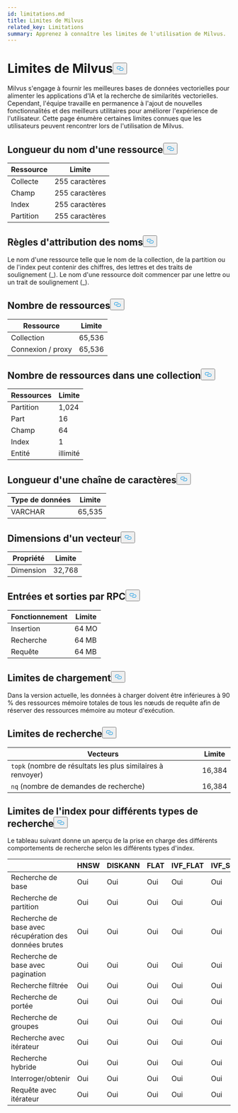 ```yaml
---
id: limitations.md
title: Limites de Milvus
related_key: Limitations
summary: Apprenez à connaître les limites de l'utilisation de Milvus.
---
```

<h1 id="Milvus-Limits" class="common-anchor-header">Limites de Milvus<button data-href="#Milvus-Limits" class="anchor-icon" translate="no">
      <svg translate="no"
        aria-hidden="true"
        focusable="false"
        height="20"
        version="1.1"
        viewBox="0 0 16 16"
        width="16"
      >
        <path
          fill="#0092E4"
          fill-rule="evenodd"
          d="M4 9h1v1H4c-1.5 0-3-1.69-3-3.5S2.55 3 4 3h4c1.45 0 3 1.69 3 3.5 0 1.41-.91 2.72-2 3.25V8.59c.58-.45 1-1.27 1-2.09C10 5.22 8.98 4 8 4H4c-.98 0-2 1.22-2 2.5S3 9 4 9zm9-3h-1v1h1c1 0 2 1.22 2 2.5S13.98 12 13 12H9c-.98 0-2-1.22-2-2.5 0-.83.42-1.64 1-2.09V6.25c-1.09.53-2 1.84-2 3.25C6 11.31 7.55 13 9 13h4c1.45 0 3-1.69 3-3.5S14.5 6 13 6z"
        ></path>
      </svg>
    </button></h1><p>Milvus s'engage à fournir les meilleures bases de données vectorielles pour alimenter les applications d'IA et la recherche de similarités vectorielles. Cependant, l'équipe travaille en permanence à l'ajout de nouvelles fonctionnalités et des meilleurs utilitaires pour améliorer l'expérience de l'utilisateur. Cette page énumère certaines limites connues que les utilisateurs peuvent rencontrer lors de l'utilisation de Milvus.</p>
<h2 id="Length-of-a-resource-name" class="common-anchor-header">Longueur du nom d'une ressource<button data-href="#Length-of-a-resource-name" class="anchor-icon" translate="no">
      <svg translate="no"
        aria-hidden="true"
        focusable="false"
        height="20"
        version="1.1"
        viewBox="0 0 16 16"
        width="16"
      >
        <path
          fill="#0092E4"
          fill-rule="evenodd"
          d="M4 9h1v1H4c-1.5 0-3-1.69-3-3.5S2.55 3 4 3h4c1.45 0 3 1.69 3 3.5 0 1.41-.91 2.72-2 3.25V8.59c.58-.45 1-1.27 1-2.09C10 5.22 8.98 4 8 4H4c-.98 0-2 1.22-2 2.5S3 9 4 9zm9-3h-1v1h1c1 0 2 1.22 2 2.5S13.98 12 13 12H9c-.98 0-2-1.22-2-2.5 0-.83.42-1.64 1-2.09V6.25c-1.09.53-2 1.84-2 3.25C6 11.31 7.55 13 9 13h4c1.45 0 3-1.69 3-3.5S14.5 6 13 6z"
        ></path>
      </svg>
    </button></h2><table>
<thead>
<tr><th>Ressource</th><th>Limite</th></tr>
</thead>
<tbody>
<tr><td>Collecte</td><td>255 caractères</td></tr>
<tr><td>Champ</td><td>255 caractères</td></tr>
<tr><td>Index</td><td>255 caractères</td></tr>
<tr><td>Partition</td><td>255 caractères</td></tr>
</tbody>
</table>
<h2 id="Naming-rules" class="common-anchor-header">Règles d'attribution des noms<button data-href="#Naming-rules" class="anchor-icon" translate="no">
      <svg translate="no"
        aria-hidden="true"
        focusable="false"
        height="20"
        version="1.1"
        viewBox="0 0 16 16"
        width="16"
      >
        <path
          fill="#0092E4"
          fill-rule="evenodd"
          d="M4 9h1v1H4c-1.5 0-3-1.69-3-3.5S2.55 3 4 3h4c1.45 0 3 1.69 3 3.5 0 1.41-.91 2.72-2 3.25V8.59c.58-.45 1-1.27 1-2.09C10 5.22 8.98 4 8 4H4c-.98 0-2 1.22-2 2.5S3 9 4 9zm9-3h-1v1h1c1 0 2 1.22 2 2.5S13.98 12 13 12H9c-.98 0-2-1.22-2-2.5 0-.83.42-1.64 1-2.09V6.25c-1.09.53-2 1.84-2 3.25C6 11.31 7.55 13 9 13h4c1.45 0 3-1.69 3-3.5S14.5 6 13 6z"
        ></path>
      </svg>
    </button></h2><p>Le nom d'une ressource telle que le nom de la collection, de la partition ou de l'index peut contenir des chiffres, des lettres et des traits de soulignement (_). Le nom d'une ressource doit commencer par une lettre ou un trait de soulignement (_).</p>
<h2 id="Number-of-resources" class="common-anchor-header">Nombre de ressources<button data-href="#Number-of-resources" class="anchor-icon" translate="no">
      <svg translate="no"
        aria-hidden="true"
        focusable="false"
        height="20"
        version="1.1"
        viewBox="0 0 16 16"
        width="16"
      >
        <path
          fill="#0092E4"
          fill-rule="evenodd"
          d="M4 9h1v1H4c-1.5 0-3-1.69-3-3.5S2.55 3 4 3h4c1.45 0 3 1.69 3 3.5 0 1.41-.91 2.72-2 3.25V8.59c.58-.45 1-1.27 1-2.09C10 5.22 8.98 4 8 4H4c-.98 0-2 1.22-2 2.5S3 9 4 9zm9-3h-1v1h1c1 0 2 1.22 2 2.5S13.98 12 13 12H9c-.98 0-2-1.22-2-2.5 0-.83.42-1.64 1-2.09V6.25c-1.09.53-2 1.84-2 3.25C6 11.31 7.55 13 9 13h4c1.45 0 3-1.69 3-3.5S14.5 6 13 6z"
        ></path>
      </svg>
    </button></h2><table>
<thead>
<tr><th>Ressource</th><th>Limite</th></tr>
</thead>
<tbody>
<tr><td>Collection</td><td>65,536</td></tr>
<tr><td>Connexion / proxy</td><td>65,536</td></tr>
</tbody>
</table>
<h2 id="Number-of-resources-in-a-collection" class="common-anchor-header">Nombre de ressources dans une collection<button data-href="#Number-of-resources-in-a-collection" class="anchor-icon" translate="no">
      <svg translate="no"
        aria-hidden="true"
        focusable="false"
        height="20"
        version="1.1"
        viewBox="0 0 16 16"
        width="16"
      >
        <path
          fill="#0092E4"
          fill-rule="evenodd"
          d="M4 9h1v1H4c-1.5 0-3-1.69-3-3.5S2.55 3 4 3h4c1.45 0 3 1.69 3 3.5 0 1.41-.91 2.72-2 3.25V8.59c.58-.45 1-1.27 1-2.09C10 5.22 8.98 4 8 4H4c-.98 0-2 1.22-2 2.5S3 9 4 9zm9-3h-1v1h1c1 0 2 1.22 2 2.5S13.98 12 13 12H9c-.98 0-2-1.22-2-2.5 0-.83.42-1.64 1-2.09V6.25c-1.09.53-2 1.84-2 3.25C6 11.31 7.55 13 9 13h4c1.45 0 3-1.69 3-3.5S14.5 6 13 6z"
        ></path>
      </svg>
    </button></h2><table>
<thead>
<tr><th>Ressources</th><th>Limite</th></tr>
</thead>
<tbody>
<tr><td>Partition</td><td>1,024</td></tr>
<tr><td>Part</td><td>16</td></tr>
<tr><td>Champ</td><td>64</td></tr>
<tr><td>Index</td><td>1</td></tr>
<tr><td>Entité</td><td>illimité</td></tr>
</tbody>
</table>
<h2 id="Length-of-a-string" class="common-anchor-header">Longueur d'une chaîne de caractères<button data-href="#Length-of-a-string" class="anchor-icon" translate="no">
      <svg translate="no"
        aria-hidden="true"
        focusable="false"
        height="20"
        version="1.1"
        viewBox="0 0 16 16"
        width="16"
      >
        <path
          fill="#0092E4"
          fill-rule="evenodd"
          d="M4 9h1v1H4c-1.5 0-3-1.69-3-3.5S2.55 3 4 3h4c1.45 0 3 1.69 3 3.5 0 1.41-.91 2.72-2 3.25V8.59c.58-.45 1-1.27 1-2.09C10 5.22 8.98 4 8 4H4c-.98 0-2 1.22-2 2.5S3 9 4 9zm9-3h-1v1h1c1 0 2 1.22 2 2.5S13.98 12 13 12H9c-.98 0-2-1.22-2-2.5 0-.83.42-1.64 1-2.09V6.25c-1.09.53-2 1.84-2 3.25C6 11.31 7.55 13 9 13h4c1.45 0 3-1.69 3-3.5S14.5 6 13 6z"
        ></path>
      </svg>
    </button></h2><table>
<thead>
<tr><th>Type de données</th><th>Limite</th></tr>
</thead>
<tbody>
<tr><td>VARCHAR</td><td>65,535</td></tr>
</tbody>
</table>
<h2 id="Dimensions-of-a-vector" class="common-anchor-header">Dimensions d'un vecteur<button data-href="#Dimensions-of-a-vector" class="anchor-icon" translate="no">
      <svg translate="no"
        aria-hidden="true"
        focusable="false"
        height="20"
        version="1.1"
        viewBox="0 0 16 16"
        width="16"
      >
        <path
          fill="#0092E4"
          fill-rule="evenodd"
          d="M4 9h1v1H4c-1.5 0-3-1.69-3-3.5S2.55 3 4 3h4c1.45 0 3 1.69 3 3.5 0 1.41-.91 2.72-2 3.25V8.59c.58-.45 1-1.27 1-2.09C10 5.22 8.98 4 8 4H4c-.98 0-2 1.22-2 2.5S3 9 4 9zm9-3h-1v1h1c1 0 2 1.22 2 2.5S13.98 12 13 12H9c-.98 0-2-1.22-2-2.5 0-.83.42-1.64 1-2.09V6.25c-1.09.53-2 1.84-2 3.25C6 11.31 7.55 13 9 13h4c1.45 0 3-1.69 3-3.5S14.5 6 13 6z"
        ></path>
      </svg>
    </button></h2><table>
<thead>
<tr><th>Propriété</th><th>Limite</th></tr>
</thead>
<tbody>
<tr><td>Dimension</td><td>32,768</td></tr>
</tbody>
</table>
<h2 id="Input-and-Output-per-RPC" class="common-anchor-header">Entrées et sorties par RPC<button data-href="#Input-and-Output-per-RPC" class="anchor-icon" translate="no">
      <svg translate="no"
        aria-hidden="true"
        focusable="false"
        height="20"
        version="1.1"
        viewBox="0 0 16 16"
        width="16"
      >
        <path
          fill="#0092E4"
          fill-rule="evenodd"
          d="M4 9h1v1H4c-1.5 0-3-1.69-3-3.5S2.55 3 4 3h4c1.45 0 3 1.69 3 3.5 0 1.41-.91 2.72-2 3.25V8.59c.58-.45 1-1.27 1-2.09C10 5.22 8.98 4 8 4H4c-.98 0-2 1.22-2 2.5S3 9 4 9zm9-3h-1v1h1c1 0 2 1.22 2 2.5S13.98 12 13 12H9c-.98 0-2-1.22-2-2.5 0-.83.42-1.64 1-2.09V6.25c-1.09.53-2 1.84-2 3.25C6 11.31 7.55 13 9 13h4c1.45 0 3-1.69 3-3.5S14.5 6 13 6z"
        ></path>
      </svg>
    </button></h2><table>
<thead>
<tr><th>Fonctionnement</th><th>Limite</th></tr>
</thead>
<tbody>
<tr><td>Insertion</td><td>64 MO</td></tr>
<tr><td>Recherche</td><td>64 MB</td></tr>
<tr><td>Requête</td><td>64 MB</td></tr>
</tbody>
</table>
<h2 id="Load-limits" class="common-anchor-header">Limites de chargement<button data-href="#Load-limits" class="anchor-icon" translate="no">
      <svg translate="no"
        aria-hidden="true"
        focusable="false"
        height="20"
        version="1.1"
        viewBox="0 0 16 16"
        width="16"
      >
        <path
          fill="#0092E4"
          fill-rule="evenodd"
          d="M4 9h1v1H4c-1.5 0-3-1.69-3-3.5S2.55 3 4 3h4c1.45 0 3 1.69 3 3.5 0 1.41-.91 2.72-2 3.25V8.59c.58-.45 1-1.27 1-2.09C10 5.22 8.98 4 8 4H4c-.98 0-2 1.22-2 2.5S3 9 4 9zm9-3h-1v1h1c1 0 2 1.22 2 2.5S13.98 12 13 12H9c-.98 0-2-1.22-2-2.5 0-.83.42-1.64 1-2.09V6.25c-1.09.53-2 1.84-2 3.25C6 11.31 7.55 13 9 13h4c1.45 0 3-1.69 3-3.5S14.5 6 13 6z"
        ></path>
      </svg>
    </button></h2><p>Dans la version actuelle, les données à charger doivent être inférieures à 90 % des ressources mémoire totales de tous les nœuds de requête afin de réserver des ressources mémoire au moteur d'exécution.</p>
<h2 id="Search-limits" class="common-anchor-header">Limites de recherche<button data-href="#Search-limits" class="anchor-icon" translate="no">
      <svg translate="no"
        aria-hidden="true"
        focusable="false"
        height="20"
        version="1.1"
        viewBox="0 0 16 16"
        width="16"
      >
        <path
          fill="#0092E4"
          fill-rule="evenodd"
          d="M4 9h1v1H4c-1.5 0-3-1.69-3-3.5S2.55 3 4 3h4c1.45 0 3 1.69 3 3.5 0 1.41-.91 2.72-2 3.25V8.59c.58-.45 1-1.27 1-2.09C10 5.22 8.98 4 8 4H4c-.98 0-2 1.22-2 2.5S3 9 4 9zm9-3h-1v1h1c1 0 2 1.22 2 2.5S13.98 12 13 12H9c-.98 0-2-1.22-2-2.5 0-.83.42-1.64 1-2.09V6.25c-1.09.53-2 1.84-2 3.25C6 11.31 7.55 13 9 13h4c1.45 0 3-1.69 3-3.5S14.5 6 13 6z"
        ></path>
      </svg>
    </button></h2><table>
<thead>
<tr><th>Vecteurs</th><th>Limite</th></tr>
</thead>
<tbody>
<tr><td><code translate="no">topk</code> (nombre de résultats les plus similaires à renvoyer)</td><td>16,384</td></tr>
<tr><td><code translate="no">nq</code> (nombre de demandes de recherche)</td><td>16,384</td></tr>
</tbody>
</table>
<h2 id="Index-limits-on-different-search-types" class="common-anchor-header">Limites de l'index pour différents types de recherche<button data-href="#Index-limits-on-different-search-types" class="anchor-icon" translate="no">
      <svg translate="no"
        aria-hidden="true"
        focusable="false"
        height="20"
        version="1.1"
        viewBox="0 0 16 16"
        width="16"
      >
        <path
          fill="#0092E4"
          fill-rule="evenodd"
          d="M4 9h1v1H4c-1.5 0-3-1.69-3-3.5S2.55 3 4 3h4c1.45 0 3 1.69 3 3.5 0 1.41-.91 2.72-2 3.25V8.59c.58-.45 1-1.27 1-2.09C10 5.22 8.98 4 8 4H4c-.98 0-2 1.22-2 2.5S3 9 4 9zm9-3h-1v1h1c1 0 2 1.22 2 2.5S13.98 12 13 12H9c-.98 0-2-1.22-2-2.5 0-.83.42-1.64 1-2.09V6.25c-1.09.53-2 1.84-2 3.25C6 11.31 7.55 13 9 13h4c1.45 0 3-1.69 3-3.5S14.5 6 13 6z"
        ></path>
      </svg>
    </button></h2><p>Le tableau suivant donne un aperçu de la prise en charge des différents comportements de recherche selon les différents types d'index.</p>
<table>
<thead>
<tr><th></th><th>HNSW</th><th>DISKANN</th><th>FLAT</th><th>IVF_FLAT</th><th>IVF_SQ8</th><th>IVF_PQ</th><th>SCANN</th><th>GPU_IFV_FLAT</th><th>GPU_IVF_PQ</th><th>GPU_CAGRA</th><th>GPU_BRUTE_FORCE</th><th>INDEX_INVERTI_SPARSE</th><th>BIN_FLAT</th><th>BIN_IVF_FLAT</th></tr>
</thead>
<tbody>
<tr><td>Recherche de base</td><td>Oui</td><td>Oui</td><td>Oui</td><td>Oui</td><td>Oui</td><td>Oui</td><td>Oui</td><td>Oui</td><td>Oui</td><td>Oui</td><td>Oui</td><td>Oui</td><td>Oui</td><td>Oui</td></tr>
<tr><td>Recherche de partition</td><td>Oui</td><td>Oui</td><td>Oui</td><td>Oui</td><td>Oui</td><td>Oui</td><td>Oui</td><td>Oui</td><td>Oui</td><td>Oui</td><td>Oui</td><td>Oui</td><td>Oui</td><td>Oui</td></tr>
<tr><td>Recherche de base avec récupération des données brutes</td><td>Oui</td><td>Oui</td><td>Oui</td><td>Oui</td><td>Oui</td><td>Oui</td><td>Oui</td><td>Oui</td><td>Oui</td><td>Oui</td><td>Oui</td><td>Oui</td><td>Oui</td><td>Oui</td></tr>
<tr><td>Recherche de base avec pagination</td><td>Oui</td><td>Oui</td><td>Oui</td><td>Oui</td><td>Oui</td><td>Oui</td><td>Oui</td><td>Oui</td><td>Oui</td><td>Oui</td><td>Oui</td><td>Oui</td><td>Oui</td><td>Oui</td></tr>
<tr><td>Recherche filtrée</td><td>Oui</td><td>Oui</td><td>Oui</td><td>Oui</td><td>Oui</td><td>Oui</td><td>Oui</td><td>Oui</td><td>Oui</td><td>Oui</td><td>Oui</td><td>Oui</td><td>Oui</td><td>Oui</td></tr>
<tr><td>Recherche de portée</td><td>Oui</td><td>Oui</td><td>Oui</td><td>Oui</td><td>Oui</td><td>Oui</td><td>Oui</td><td>Non</td><td>Non</td><td>Non</td><td>Non</td><td>Oui</td><td>Oui</td><td>Oui</td></tr>
<tr><td>Recherche de groupes</td><td>Oui</td><td>Oui</td><td>Oui</td><td>Oui</td><td>Oui</td><td>Non</td><td>Oui</td><td>Non</td><td>Non</td><td>Non</td><td>Non</td><td>Oui</td><td>Non</td><td>Non</td></tr>
<tr><td>Recherche avec itérateur</td><td>Oui</td><td>Oui</td><td>Oui</td><td>Oui</td><td>Oui</td><td>Oui</td><td>Oui</td><td>Non</td><td>Non</td><td>Non</td><td>Non</td><td>Oui</td><td>Oui</td><td>Oui</td></tr>
<tr><td>Recherche hybride</td><td>Oui</td><td>Oui</td><td>Oui</td><td>Oui</td><td>Oui</td><td>Oui</td><td>Oui</td><td>Oui</td><td>Oui</td><td>Oui</td><td>Oui</td><td>Oui (uniquement RRFRanker)</td><td>Oui</td><td>Oui</td></tr>
<tr><td>Interroger/obtenir</td><td>Oui</td><td>Oui</td><td>Oui</td><td>Oui</td><td>Oui</td><td>Oui</td><td>Oui</td><td>Oui</td><td>Oui</td><td>Oui</td><td>Oui</td><td>Oui</td><td>Oui</td><td>Oui</td></tr>
<tr><td>Requête avec itérateur</td><td>Oui</td><td>Oui</td><td>Oui</td><td>Oui</td><td>Oui</td><td>Oui</td><td>Oui</td><td>Non</td><td>Non</td><td>Non</td><td>Non</td><td>Oui</td><td>Oui</td><td>Oui</td></tr>
</tbody>
</table>
